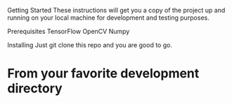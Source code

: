 Getting Started
These instructions will get you a copy of the project up and running on your local machine for development and testing purposes.

Prerequisites
TensorFlow OpenCV Numpy

Installing
Just git clone this repo and you are good to go.

# From your favorite development directory
